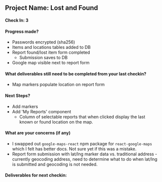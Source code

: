 ## Project Name: Lost and Found

#### Check In: 3

#### Progress made?
* Passwords encrypted (sha256)
* Items and locations tables added to DB
* Report found/lost item form completed
  * Submission saves to DB
* Google map visible next to report form

#### What deliverables still need to be completed from your last checkin?
* Map markers populate location on report form

#### Next Steps?
* Add markers
* Add 'My Reports' component
  * Column of selectable reports that when clicked display the last known or found location on the map.

#### What are your concerns (if any)
* I swapped out `google-maps-react` npm package for `react-google-maps` which I felt has better docs. Not sure yet if this was a mistake.
* Report form submission with lat/lng marker data vs. traditional address - currently geocoding address, need to determine what to do when lat/lng is submitted and geocoding is not needed.

#### Deliverables for next checkin:
